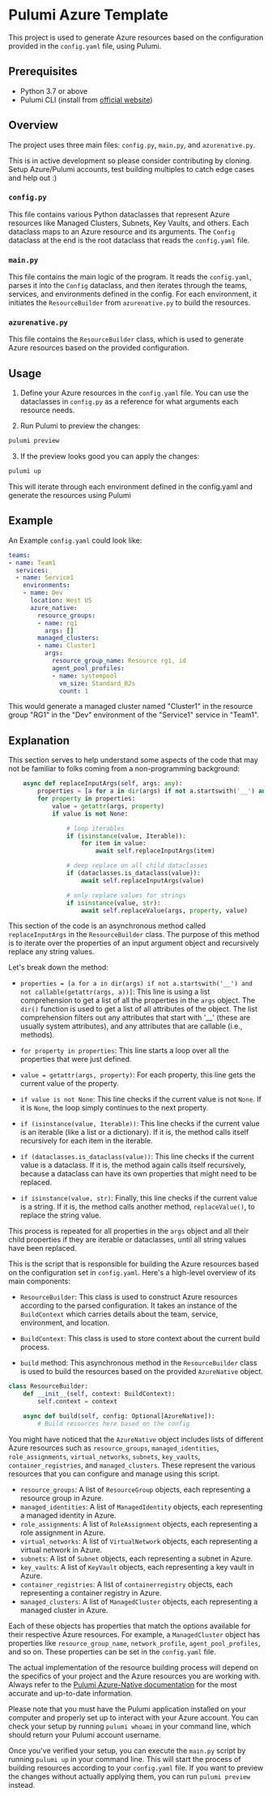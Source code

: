# Pulumi Azure Template

This project is used to generate Azure resources based on the configuration provided in the `config.yaml` file, using Pulumi. 

## Prerequisites

- Python 3.7 or above
- Pulumi CLI (install from [official website](https://www.pulumi.com/docs/get-started/install/))

## Overview

The project uses three main files: `config.py`, `main.py`, and `azurenative.py`. 

This is in active development so please consider contributing by cloning. Setup Azure/Pulumi accounts, test building multiples to catch edge cases and help out :)

### `config.py`

This file contains various Python dataclasses that represent Azure resources like Managed Clusters, Subnets, Key Vaults, and others. Each dataclass maps to an Azure resource and its arguments. The `Config` dataclass at the end is the root dataclass that reads the `config.yaml` file.

### `main.py`

This file contains the main logic of the program. It reads the `config.yaml`, parses it into the `Config` dataclass, and then iterates through the teams, services, and environments defined in the config. For each environment, it initiates the `ResourceBuilder` from `azurenative.py` to build the resources.

### `azurenative.py`

This file contains the `ResourceBuilder` class, which is used to generate Azure resources based on the provided configuration.

## Usage

1. Define your Azure resources in the `config.yaml` file. You can use the dataclasses in `config.py` as a reference for what arguments each resource needs.

2. Run Pulumi to preview the changes:

```bash
pulumi preview
```
3. If the preview looks good you can apply the changes:

```bash
pulumi up
```
This will iterate through each environment defined in the config.yaml and generate the resources using Pulumi

## Example
An Example `config.yaml` could look like:

```yaml
teams:
- name: Team1
  services:
  - name: Service1
    environments:
    - name: Dev
      location: West US
      azure_native:
        resource_groups:
        - name: rg1
          args: []
        managed_clusters:
        - name: Cluster1
          args:
            resource_group_name: Resource rg1, id
            agent_pool_profiles:
            - name: systempool
              vm_size: Standard_B2s
              count: 1
```
This would generate a managed cluster named "Cluster1" in the resource group "RG1" in the "Dev" environment of the "Service1" service in "Team1".

## Explanation

This section serves to help understand some aspects of the code that may not be familiar to folks coming from a non-programming background:
```python
    async def replaceInputArgs(self, args: any):
        properties = [a for a in dir(args) if not a.startswith('__') and not callable(getattr(args, a))]
        for property in properties:
            value = getattr(args, property)
            if value is not None:

                # loop iterables
                if (isinstance(value, Iterable)):
                    for item in value:
                        await self.replaceInputArgs(item)

                # deep replace on all child dataclasses
                if (dataclasses.is_dataclass(value)):
                    await self.replaceInputArgs(value)

                # only replace values for strings
                if isinstance(value, str):
                    await self.replaceValue(args, property, value)
```
This section of the code is an asynchronous method called `replaceInputArgs` in the `ResourceBuilder` class. The purpose of this method is to iterate over the properties of an input argument object and recursively replace any string values.

Let's break down the method:

- `properties = [a for a in dir(args) if not a.startswith('__') and not callable(getattr(args, a))]`: This line is using a list comprehension to get a list of all the properties in the `args` object. The `dir()` function is used to get a list of all attributes of the object. The list comprehension filters out any attributes that start with '__' (these are usually system attributes), and any attributes that are callable (i.e., methods).

- `for property in properties`: This line starts a loop over all the properties that were just defined.

- `value = getattr(args, property)`: For each property, this line gets the current value of the property.

- `if value is not None`: This line checks if the current value is not `None`. If it is `None`, the loop simply continues to the next property.

- `if (isinstance(value, Iterable))`: This line checks if the current value is an iterable (like a list or a dictionary). If it is, the method calls itself recursively for each item in the iterable.

- `if (dataclasses.is_dataclass(value))`: This line checks if the current value is a dataclass. If it is, the method again calls itself recursively, because a dataclass can have its own properties that might need to be replaced.

- `if isinstance(value, str)`: Finally, this line checks if the current value is a string. If it is, the method calls another method, `replaceValue()`, to replace the string value.

This process is repeated for all properties in the `args` object and all their child properties if they are iterable or dataclasses, until all string values have been replaced.

This is the script that is responsible for building the Azure resources based on the configuration set in `config.yaml`.
Here's a high-level overview of its main components:

- `ResourceBuilder`: This class is used to construct Azure resources according to the parsed configuration. It takes an instance of the `BuildContext` which carries details about the team, service, environment, and location. 

- `BuildContext`: This class is used to store context about the current build process.

- `build` method: This asynchronous method in the `ResourceBuilder` class is used to build the resources based on the provided `AzureNative` object.

```python
class ResourceBuilder:
    def __init__(self, context: BuildContext):
        self.context = context

    async def build(self, config: Optional[AzureNative]):
        # Build resources here based on the config
```
You might have noticed that the `AzureNative` object includes lists of different Azure resources such as `resource_groups`, `managed_identities`, `role_assignments`, `virtual_networks`, `subnets`, `key_vaults`, `container_registries`, and `managed_clusters`. These represent the various resources that you can configure and manage using this script.

- `resource_groups`: A list of `ResourceGroup` objects, each representing a resource group in Azure.
- `managed_identities`: A list of `ManagedIdentity` objects, each representing a managed identity in Azure.
- `role_assignments`: A list of `RoleAssignment` objects, each representing a role assignment in Azure.
- `virtual_networks`: A list of `VirtualNetwork` objects, each representing a virtual network in Azure.
- `subnets`: A list of `Subnet` objects, each representing a subnet in Azure.
- `key_vaults`: A list of `KeyVault` objects, each representing a key vault in Azure.
- `container_registries`: A list of `containerregistry` objects, each representing a container registry in Azure.
- `managed_clusters`: A list of `ManagedCluster` objects, each representing a managed cluster in Azure.

Each of these objects has properties that match the options available for their respective Azure resources. For example, a `ManagedCluster` object has properties like `resource_group_name`, `network_profile`, `agent_pool_profiles`, and so on. These properties can be set in the `config.yaml` file.

The actual implementation of the resource building process will depend on the specifics of your project and the Azure resources you are working with. Always refer to the [Pulumi Azure-Native documentation](https://www.pulumi.com/registry/packages/azure-native/) for the most accurate and up-to-date information.

Please note that you must have the Pulumi application installed on your computer and properly set up to interact with your Azure account. You can check your setup by running `pulumi whoami` in your command line, which should return your Pulumi account username.

Once you've verified your setup, you can execute the `main.py` script by running `pulumi up` in your command line. This will start the process of building resources according to your `config.yaml` file. If you want to preview the changes without actually applying them, you can run `pulumi preview` instead.